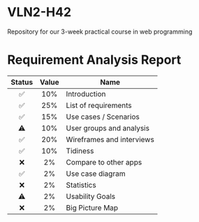 # VLN2-H42
Repository for our 3-week practical course in web programming

# Requirement Analysis Report
| Status | Value | Name |
|  :---:   |  :---:  |  --- |
| ✅ | 10% | Introduction |
| ✅ | 25% | List of requirements |
| ✅ | 15% | Use cases / Scenarios |
| ⚠️ | 10% | User groups and analysis |
| ✅ | 20% | Wireframes and interviews |
| ✅ | 10% | Tidiness |
| ❌ | 2% | Compare to other apps |
| ✅ | 2% | Use case diagram |
| ❌ | 2% | Statistics |
| ⚠️ | 2% | Usability Goals |
| ❌ | 2% | Big Picture Map |


